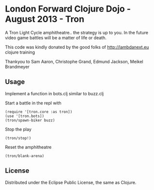 # London Forward Clojure Dojo - August 2013 - Tron

A Tron Light Cycle amphitheatre.. the strategy is up to you.  In the future video game battles will be a matter of life or death.

This code was kindly donated by the good folks of http://lambdanext.eu clojure training

Thankyou to Sam Aaron, Christophe Grand, Edmund Jackson, Meikel Brandmeyer

## Usage

Implement a function in bots.clj similar to buzz.clj

Start a battle in the repl with

    (require '[tron.core :as tron])
    (use '[tron.bots])
    (tron/spawn-biker buzz)

Stop the play

    (tron/stop!)

Reset the amphitheatre

    (tron/blank-arena)

## License

Distributed under the Eclipse Public License, the same as Clojure.
